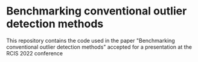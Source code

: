 # Benchmarking conventional outlier detection methods
This repository contains the code used in the paper "Benchmarking conventional outlier detection methods" accepted for a presentation at the RCIS 2022 conference
